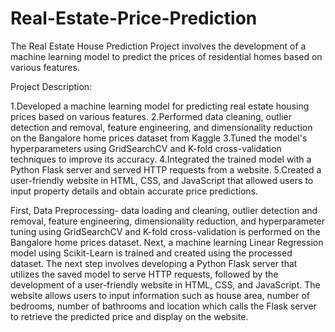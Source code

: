# Real-Estate-Price-Prediction

The Real Estate House Prediction Project involves the development of a machine learning model to predict the prices of residential homes based on various features.

Project Description:

1.Developed a machine learning model for predicting real estate housing prices based on various features.
2.Performed data cleaning, outlier detection and removal, feature engineering, and dimensionality reduction on the Bangalore home prices dataset from Kaggle
3.Tuned the model's hyperparameters using GridSearchCV and K-fold cross-validation techniques to improve its accuracy.
4.Integrated the trained model with a Python Flask server and served HTTP requests from a website.
5.Created a user-friendly website in HTML, CSS, and JavaScript that allowed users to input property details and obtain accurate price predictions.

First, Data Preprocessing- data loading and cleaning, outlier detection and removal, feature engineering, dimensionality reduction, and hyperparameter tuning using GridSearchCV and K-fold cross-validation is performed on the Bangalore home prices dataset.
Next, a machine learning Linear Regression model using Scikit-Learn is trained and created using the processed dataset.
The next step involves developing a Python Flask server that utilizes the saved model to serve HTTP requests, followed by the development of a user-friendly website in HTML, CSS, and JavaScript.
The website allows users to input information such as house area, number of bedrooms, number of bathrooms and location which calls the Flask server to retrieve the predicted price and display on the website.
